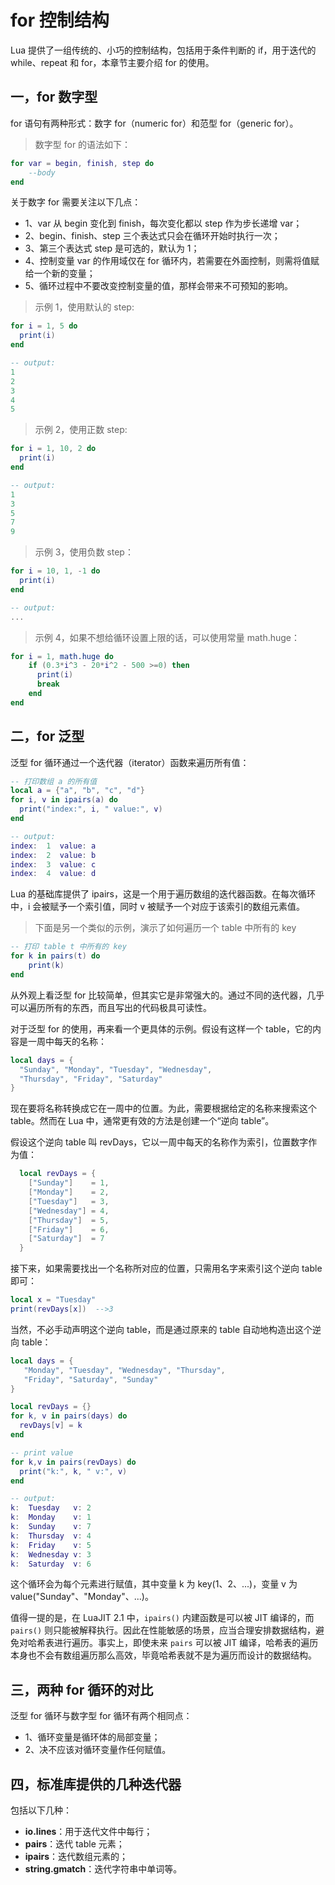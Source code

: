 # for 控制结构

Lua 提供了一组传统的、小巧的控制结构，包括用于条件判断的 if，用于迭代的 while、repeat 和 for，本章节主要介绍 for 的使用。

## 一，for 数字型

for 语句有两种形式：数字 for（numeric for）和范型 for（generic for）。

> 数字型 for 的语法如下：

```lua
for var = begin, finish, step do
    --body
end
```

关于数字 for 需要关注以下几点：
- 1、var 从 begin 变化到 finish，每次变化都以 step 作为步长递增 var；
- 2、begin、finish、step 三个表达式只会在循环开始时执行一次；
- 3、第三个表达式 step 是可选的，默认为 1；
- 4、控制变量 var 的作用域仅在 for 循环内，若需要在外面控制，则需将值赋给一个新的变量；
- 5、循环过程中不要改变控制变量的值，那样会带来不可预知的影响。

> 示例 1，使用默认的 step:

```lua
for i = 1, 5 do
  print(i)
end

-- output:
1
2
3
4
5
```

> 示例 2，使用正数 step:

```lua
for i = 1, 10, 2 do
  print(i)
end

-- output:
1
3
5
7
9
```

> 示例 3，使用负数 step：

```lua
for i = 10, 1, -1 do
  print(i)
end

-- output:
...
```

> 示例 4，如果不想给循环设置上限的话，可以使用常量 math.huge：

```lua
for i = 1, math.huge do
    if (0.3*i^3 - 20*i^2 - 500 >=0) then
      print(i)
      break
    end
end
```

## 二，for 泛型

泛型 for 循环通过一个迭代器（iterator）函数来遍历所有值：

```lua
-- 打印数组 a 的所有值
local a = {"a", "b", "c", "d"}
for i, v in ipairs(a) do
  print("index:", i, " value:", v)
end

-- output:
index:  1  value: a
index:  2  value: b
index:  3  value: c
index:  4  value: d
```

Lua 的基础库提供了 ipairs，这是一个用于遍历数组的迭代器函数。在每次循环中，i 会被赋予一个索引值，同时 v 被赋予一个对应于该索引的数组元素值。

> 下面是另一个类似的示例，演示了如何遍历一个 table 中所有的 key

```lua
-- 打印 table t 中所有的 key
for k in pairs(t) do
    print(k)
end
```

从外观上看泛型 for 比较简单，但其实它是非常强大的。通过不同的迭代器，几乎可以遍历所有的东西，而且写出的代码极具可读性。

对于泛型 for 的使用，再来看一个更具体的示例。假设有这样一个 table，它的内容是一周中每天的名称：

```lua
local days = {
  "Sunday", "Monday", "Tuesday", "Wednesday",
  "Thursday", "Friday", "Saturday"
}
```

现在要将名称转换成它在一周中的位置。为此，需要根据给定的名称来搜索这个 table。然而在 Lua 中，通常更有效的方法是创建一个“逆向 table”。

假设这个逆向 table 叫 revDays，它以一周中每天的名称作为索引，位置数字作为值：

```lua
  local revDays = {
    ["Sunday"]    = 1,
    ["Monday"]    = 2,
    ["Tuesday"]   = 3,
    ["Wednesday"] = 4,
    ["Thursday"]  = 5,
    ["Friday"]    = 6,
    ["Saturday"]  = 7
  }
```

接下来，如果需要找出一个名称所对应的位置，只需用名字来索引这个逆向 table 即可：

```lua
local x = "Tuesday"
print(revDays[x])  -->3
```

当然，不必手动声明这个逆向 table，而是通过原来的 table 自动地构造出这个逆向 table：

```lua
local days = {
   "Monday", "Tuesday", "Wednesday", "Thursday",
   "Friday", "Saturday", "Sunday"
}

local revDays = {}
for k, v in pairs(days) do
  revDays[v] = k
end

-- print value
for k,v in pairs(revDays) do
  print("k:", k, " v:", v)
end

-- output:
k:  Tuesday   v: 2
k:  Monday    v: 1
k:  Sunday    v: 7
k:  Thursday  v: 4
k:  Friday    v: 5
k:  Wednesday v: 3
k:  Saturday  v: 6
```

这个循环会为每个元素进行赋值，其中变量 k 为 key(1、2、...)，变量 v 为 value("Sunday"、"Monday"、...)。

值得一提的是，在 LuaJIT 2.1 中，`ipairs()` 内建函数是可以被 JIT 编译的，而 `pairs()` 则只能被解释执行。因此在性能敏感的场景，应当合理安排数据结构，避免对哈希表进行遍历。事实上，即使未来 `pairs` 可以被 JIT 编译，哈希表的遍历本身也不会有数组遍历那么高效，毕竟哈希表就不是为遍历而设计的数据结构。

## 三，两种 for 循环的对比
泛型 for 循环与数字型 for 循环有两个相同点：
- 1、循环变量是循环体的局部变量；
- 2、决不应该对循环变量作任何赋值。

## 四，标准库提供的几种迭代器
包括以下几种：
- **io.lines**：用于迭代文件中每行；
- **pairs**：迭代 table 元素；
- **ipairs**：迭代数组元素的；
- **string.gmatch**：迭代字符串中单词等。
